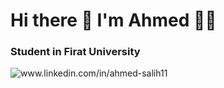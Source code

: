 <h1>Hi there 👋 I'm Ahmed 👨‍💻</h1>

<h3> Student in Firat University </h3>

<p> <a harf="www.linkedin.com/in/ahmed-salih11"> <img src="https://img.shields.io/badge/LinkedIn-0077B5?style=for-the-badge&logo=linkedin&logoColor=white" alt="www.linkedin.com/in/ahmed-salih11" ></a></p>
